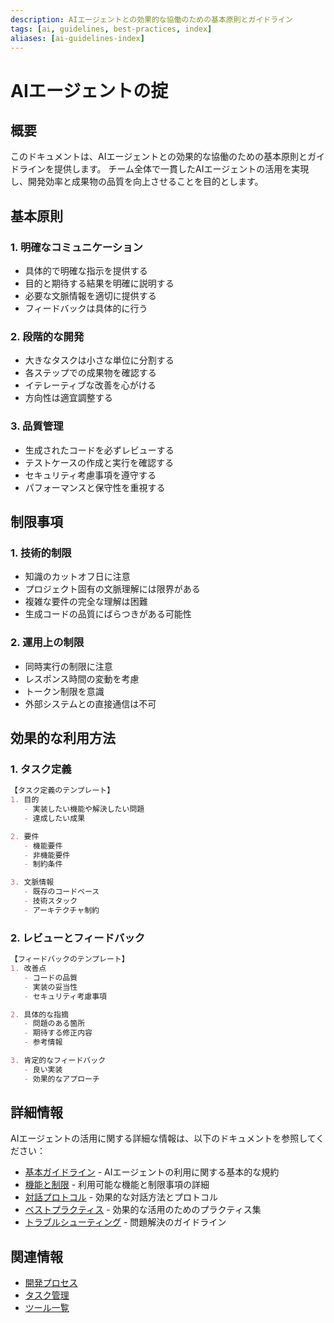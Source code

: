 ```yaml
---
description: AIエージェントとの効果的な協働のための基本原則とガイドライン
tags: [ai, guidelines, best-practices, index]
aliases: [ai-guidelines-index]
---
```


# AIエージェントの掟

## 概要

このドキュメントは、AIエージェントとの効果的な協働のための基本原則とガイドラインを提供します。
チーム全体で一貫したAIエージェントの活用を実現し、開発効率と成果物の品質を向上させることを目的とします。

## 基本原則

### 1. 明確なコミュニケーション

- 具体的で明確な指示を提供する
- 目的と期待する結果を明確に説明する
- 必要な文脈情報を適切に提供する
- フィードバックは具体的に行う

### 2. 段階的な開発

- 大きなタスクは小さな単位に分割する
- 各ステップでの成果物を確認する
- イテレーティブな改善を心がける
- 方向性は適宜調整する

### 3. 品質管理

- 生成されたコードを必ずレビューする
- テストケースの作成と実行を確認する
- セキュリティ考慮事項を遵守する
- パフォーマンスと保守性を重視する

## 制限事項

### 1. 技術的制限

- 知識のカットオフ日に注意
- プロジェクト固有の文脈理解には限界がある
- 複雑な要件の完全な理解は困難
- 生成コードの品質にばらつきがある可能性

### 2. 運用上の制限

- 同時実行の制限に注意
- レスポンス時間の変動を考慮
- トークン制限を意識
- 外部システムとの直接通信は不可

## 効果的な利用方法

### 1. タスク定義

```markdown
【タスク定義のテンプレート】
1. 目的
   - 実装したい機能や解決したい問題
   - 達成したい成果

2. 要件
   - 機能要件
   - 非機能要件
   - 制約条件

3. 文脈情報
   - 既存のコードベース
   - 技術スタック
   - アーキテクチャ制約
```

### 2. レビューとフィードバック

```markdown
【フィードバックのテンプレート】
1. 改善点
   - コードの品質
   - 実装の妥当性
   - セキュリティ考慮事項

2. 具体的な指摘
   - 問題のある箇所
   - 期待する修正内容
   - 参考情報

3. 肯定的なフィードバック
   - 良い実装
   - 効果的なアプローチ
```

## 詳細情報

AIエージェントの活用に関する詳細な情報は、以下のドキュメントを参照してください：

- [基本ガイドライン](guidelines.md) - AIエージェントの利用に関する基本的な規約
- [機能と制限](capabilities.md) - 利用可能な機能と制限事項の詳細
- [対話プロトコル](interaction.md) - 効果的な対話方法とプロトコル
- [ベストプラクティス](best-practices.md) - 効果的な活用のためのプラクティス集
- [トラブルシューティング](troubleshooting.md) - 問題解決のガイドライン

## 関連情報

- [開発プロセス](../development.md)
- [タスク管理](../task-management.md)
- [ツール一覧](../tools.md)
